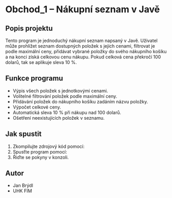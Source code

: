 # Obchod_1 – Nákupní seznam v Javě

## Popis projektu
Tento program je jednoduchý nákupní seznam napsaný v Javě. Uživatel může prohlížet seznam dostupných položek s jejich cenami, filtrovat je podle maximální ceny, přidávat vybrané položky do svého nákupního košíku a na konci získá celkovou cenu nákupu. Pokud celková cena překročí 100 dolarů, tak se aplikuje sleva 10 %.

## Funkce programu
- Výpis všech položek s jednotkovými cenami.
- Volitelné filtrování položek podle maximální ceny.
- Přidávání položek do nákupního košíku zadáním názvu položky.
- Výpočet celkové ceny.
- Automatická sleva 10 % při nákupu nad 100 dolarů.
- Ošetření neexistujících položek v seznamu.


## Jak spustit
1. Zkompilujte zdrojový kód pomocí:
2. Spusťte program pomocí:
3. Řiďte se pokyny v konzoli.


## Autor
- Jan Brýdl
- UHK FIM
